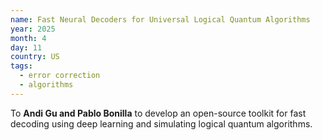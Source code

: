 ```yaml
---
name: Fast Neural Decoders for Universal Logical Quantum Algorithms
year: 2025
month: 4
day: 11
country: US
tags:
  - error correction
  - algorithms
---
```

To **Andi Gu and Pablo Bonilla** to develop an open-source toolkit for fast decoding using deep learning and simulating logical quantum algorithms.

